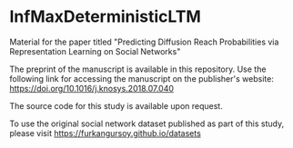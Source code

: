 # InfMaxDeterministicLTM
Material for the paper titled "Predicting Diffusion Reach Probabilities via Representation Learning on Social Networks"

The preprint of the manuscript is available in this repository. Use the following link for accessing the manuscript on the publisher's website: https://doi.org/10.1016/j.knosys.2018.07.040

The source code for this study is available upon request.

To use the original social network dataset published as part of this study, please visit https://furkangursoy.github.io/datasets
